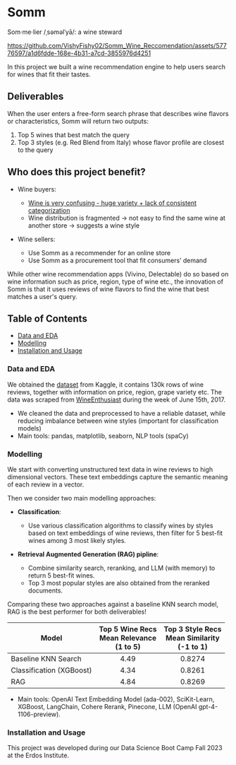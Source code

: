 # **Somm**


Som·me·lier /ˌsəməlˈyā/: a wine steward 


https://github.com/VishyFishy02/Somm_Wine_Reccomendation/assets/57776597/a1d6fdde-168e-4b31-a7cd-3855976d4251

In this project we built a wine recommendation engine to help users search for wines that fit their tastes.

## Deliverables
When the user enters a free-form search phrase that describes wine flavors or characteristics, Somm will return two outputs:

1. Top 5 wines that best match the query
2. Top 3 styles (e.g. Red Blend from Italy) whose flavor profile are closest to the query

## Who does this project benefit?

- Wine buyers:
    * [Wine is very confusing - huge variety + lack of consistent categorization](https://www.vox.com/the-goods/2020/3/4/21152752/understanding-wine-complicated-learning-education)
    * Wine distribution is fragmented → not easy to find the same wine at another store → suggests a wine style

- Wine sellers: 
    * Use Somm as a recommender for an online store
    * Use Somm as a procurement tool that fit consumers’ demand

While other wine recommendation apps (Vivino, Delectable) do so based on wine information such as price, region, type of wine etc., the innovation of Somm is that it uses reviews of wine flavors to find the wine that best matches a user's query.


## Table of Contents
- [Data and EDA](#data-and-eda)
- [Modelling](#modelling)
- [Installation and Usage](#installation-and-usage)


### Data and EDA
We obtained the [dataset](https://www.kaggle.com/datasets/zynicide/wine-reviews) from Kaggle, it contains 130k rows of wine reviews, together with information on price, region, grape variety etc. The data was scraped from [WineEnthusiast](wineenthusiast.com/?s=&drink_type=wine) during the week of June 15th, 2017.

- We cleaned the data and preprocessed to have a reliable dataset, while reducing imbalance between wine styles (important for classification models)
- Main tools: pandas, matplotlib, seaborn, NLP tools (spaCy)

### Modelling

We start with converting unstructured text data in wine reviews to high dimensional vectors. These text embeddings capture the semantic meaning of each review in a vector.

Then we consider two main modelling approaches:

- **Classification**: 
    - Use various classification algorithms to classify wines by styles based on text embeddings of wine reviews, then filter for 5 best-fit wines among 3 most likely styles.
 
- **Retrieval Augmented Generation (RAG) pipline**: 
    - Combine similarity search, reranking, and LLM (with memory) to return 5 best-fit wines. 
    - Top 3 most popular styles are also obtained from the reranked documents.

Comparing these two approaches against a baseline KNN search model, RAG is the best performer for both deliverables!


|Model| Top 5 Wine Recs<br>Mean Relevance<br>(1 to 5) | Top 3 Style Recs<br>Mean Similarity<br>(-1 to 1)|
|---|:---:|:---:|
|Baseline KNN Search| 4.49 | 0.8274 |
|Classification (XGBoost) | 4.34 | 0.8261 |
|RAG| 4.84 | 0.8269 |


- Main tools: OpenAI Text Embedding Model (ada-002), SciKit-Learn, XGBoost, LangChain, Cohere Rerank, Pinecone, LLM (OpenAI gpt-4-1106-preview).


### Installation and Usage

This project was developed during our Data Science Boot Camp Fall 2023 at the Erdos Institute.













